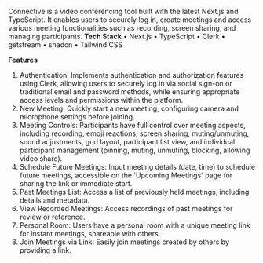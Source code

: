 Connective is a video conferencing tool built with the latest Next.js and TypeScript. It enables users to securely log in, create meetings and access various meeting functionalities such as recording, screen sharing, and managing participants.
<b>Tech Stack</b>
  • Next.js
  • TypeScript
  • Clerk
  • getstream
  • shadcn
  • Tailwind CSS

<b>Features</b>
1) Authentication: Implements authentication and authorization features using Clerk, allowing users to securely log in via social sign-on or traditional email and password methods, while ensuring appropriate access levels and permissions within the platform.
2) New Meeting: Quickly start a new meeting, configuring camera and microphone settings before joining.
3) Meeting Controls: Participants have full control over meeting aspects, including recording, emoji reactions, screen sharing, muting/unmuting, sound adjustments, grid layout, participant list view, and individual participant management (pinning, muting, unmuting, blocking, allowing video share).
4) Schedule Future Meetings: Input meeting details (date, time) to schedule future meetings, accessible on the 'Upcoming Meetings' page for sharing the link or immediate start.
5) Past Meetings List: Access a list of previously held meetings, including details and metadata.
6) View Recorded Meetings: Access recordings of past meetings for review or reference.
7) Personal Room: Users have a personal room with a unique meeting link for instant meetings, shareable with others.
8) Join Meetings via Link: Easily join meetings created by others by providing a link.
    
